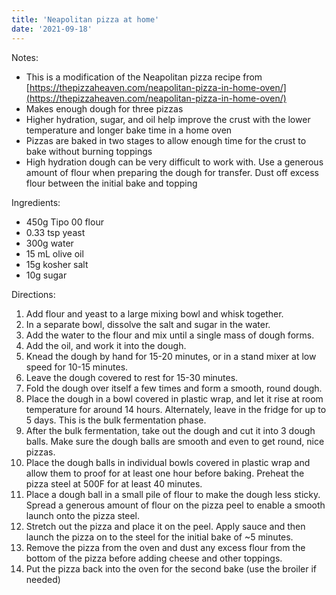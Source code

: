 ```yaml
---
title: 'Neapolitan pizza at home'
date: '2021-09-18'
---
```


Notes:
- This is a modification of the Neapolitan pizza recipe from [https://thepizzaheaven.com/neapolitan-pizza-in-home-oven/](https://thepizzaheaven.com/neapolitan-pizza-in-home-oven/)
- Makes enough dough for three pizzas
- Higher hydration, sugar, and oil help improve the crust with the lower temperature and longer bake time in a home oven
- Pizzas are baked in two stages to allow enough time for the crust to bake without burning toppings
- High hydration dough can be very difficult to work with. Use a generous amount of flour when preparing the dough for transfer. Dust off excess flour between the initial bake and topping

Ingredients:
- 450g Tipo 00 flour
- 0.33 tsp yeast
- 300g water
- 15 mL olive oil
- 15g kosher salt
- 10g sugar

Directions:
1. Add flour and yeast to a large mixing bowl and whisk together.
2. In a separate bowl, dissolve the salt and sugar in the water.
3. Add the water to the flour and mix until a single mass of dough forms.
4. Add the oil, and work it into the dough.
5. Knead the dough by hand for 15-20 minutes, or in a stand mixer at low speed for 10-15 minutes.
7. Leave the dough covered to rest for 15-30 minutes.
8. Fold the dough over itself a few times and form a smooth, round dough.
9. Place the dough in a bowl covered in plastic wrap, and let it rise at room temperature for around 14 hours. Alternately, leave in the fridge for up to 5 days. This is the bulk fermentation phase.
10. After the bulk fermentation, take out the dough and cut it into 3 dough balls. Make sure the dough balls are smooth and even to get round, nice pizzas.
11. Place the dough balls in individual bowls covered in plastic wrap and allow them to proof for at least one hour before baking. Preheat the pizza steel at 500F for at least 40 minutes.
12. Place a dough ball in a small pile of flour to make the dough less sticky. Spread a generous amount of flour on the pizza peel to enable a smooth launch onto the pizza steel.
13. Stretch out the pizza and place it on the peel. Apply sauce and then launch the pizza on to the steel for the initial bake of ~5 minutes.
14. Remove the pizza from the oven and dust any excess flour from the bottom of the pizza before adding cheese and other toppings.
15. Put the pizza back into the oven for the second bake (use the broiler if needed)